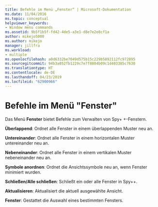 ```yaml
---
title: Befehle im Menü „Fenster“ | Microsoft-Dokumentation
ms.date: 11/04/2016
ms.topic: conceptual
helpviewer_keywords:
- Window menu commands
ms.assetid: 9b5f1b5f-fd42-4de5-a3e1-d8e7e2e8cf1a
author: mikejo5000
ms.author: mikejo
manager: jillfra
ms.workload:
- multiple
ms.openlocfilehash: a0d6332be7049d575b15c229b5892112fc972895
ms.sourcegitcommit: 94b3a052fb1229c7e7f8804b09c1d403385c7630
ms.translationtype: HT
ms.contentlocale: de-DE
ms.lasthandoff: 04/23/2019
ms.locfileid: "62900966"
---
```

# <a name="window-menu-commands"></a>Befehle im Menü "Fenster"
Das Menü **Fenster** bietet Befehle zum Verwalten von Spy+ +-Fenstern.

 **Überlappend**: Ordnet alle Fenster in einem überlappenden Muster neu an.

 **Untereinander**: Ordnet alle Fenster in einem horizontalen Muster untereinander neu an.

 **Nebeneinander**: Ordnet alle Fenster in einem vertikalen Muster nebeneinander neu an.

 **Symbole anordnen**: Ordnet die Ansichtssymbole neu an, wenn Fenster minimiert wurden.

 **Schließen/Alle schließen**: Schließt ein oder alle Fenster in Spy++.

 **Aktualisieren**: Aktualisiert die aktuell ausgewählte Ansicht.

 **Fenster**: Gestattet die Auswahl eines bestimmten Fensters.